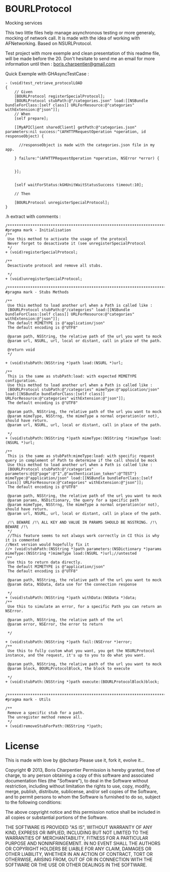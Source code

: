 BOURLProtocol
=============

Mocking services

This two little files help manage asynchronous testing or more generaly, mocking of network call.
It is made with the idea of working with AFNetworking.
Based on NSURLProtocol.

Test project with more exemple and clean presentation of this readme file, will be made before the 20.
Don't hesitate to send me an email for more information until then : boris.charpentier@gmail.com

Quick Exemple with GHAsyncTestCase : 
```
- (void)test_retrieve_protocolLOAD
{
    // Given
    [BOURLProtocol registerSpecialProtocol];
    [BOURLProtocol stubPath:@"/categories.json" load:[[NSBundle bundleForClass:[self class]] URLForResource:@"categories" withExtension:@"json"]];
    // When
    [self prepare];
    
    [[MyAPIClient sharedClient] getPath:@"categories.json" parameters:nil success:^(AFHTTPRequestOperation *operation, id responseObject) {
        
      //responseObject is made with the categories.json file in my app.
        
    } failure:^(AFHTTPRequestOperation *operation, NSError *error) {

        
    }];

    
    [self waitForStatus:kGHUnitWaitStatusSuccess timeout:10];
    
    // Then
    
    [BOURLProtocol unregisterSpecialProtocol];
}
```

.h extract with comments : 
```
/*****************************************************************************/
#pragma mark - Initialisation
/**
 Use this method to activate the usage of the protocol
 Never forget to desactivate it (see unregisterSpecialProtocol
 */
+ (void)registerSpecialProtocol;

/**
 Desactivate protocol and remove all stubs.
 
 */
+ (void)unregisterSpecialProtocol;

/*****************************************************************************/
#pragma mark - Stubs Methods

/**
 Use this method to load another url when a Path is called like : 
 [BOURLProtocol stubPath:@"/categories" load:[[NSBundle bundleForClass:[self class]] URLForResource:@"categories" withExtension:@"json"]];
 The default MIMETYPE is @"application/json"
 The default encoding is @"UTF8"
 
 @param path, NSString, the relative path of the url you want to mock
 @param url, NSURL, url, local or distant, call in place of the path.
 
 @return void
 */

+ (void)stubPath:(NSString *)path load:(NSURL *)url;

/**
 This is the same as stubPath:load: with expected MIMETYPE configuration.
 Use this method to load another url when a Path is called like :
 [BOURLProtocol stubPath:@"/categories" mimeType:@"application/json" load:[[NSBundle bundleForClass:[self class]] URLForResource:@"categories" withExtension:@"json"]];
 The default encoding is @"UTF8"
 
 @param path, NSString, the relative path of the url you want to mock
 @param mimeType, NSStrng, the mimeType a normal orperation(or not), should have return.
 @param url, NSURL, url, local or distant, call in place of the path.
 
 */
+ (void)stubPath:(NSString *)path mimeType:(NSString *)mimeType load:(NSURL *)url;

/**
 This is the same as stubPath:mimeType:load: with specific request query in complement of Path to determine if the call should be mock
 Use this method to load another url when a Path is called like :
 [BOURLProtocol stubPath:@"/categories" parameters:@{@"page":@"1",@"authentication_token":@"TEST"} mimeType:@"application/json" load:[[NSBundle bundleForClass:[self class]] URLForResource:@"categories" withExtension:@"json"]];
 The default encoding is @"UTF8"
 
 @param path, NSString, the relative path of the url you want to mock
 @param params, NSDictionary, the query for a specific path
 @param mimeType, NSStrng, the mimeType a normal orperation(or not), should have return.
 @param url, NSURL, url, local or distant, call in place of the path.

 /!\ BEWARE /!\ ALL KEY AND VALUE IN PARAMS SHOULD BE NSSTRING. /!\ BEWARE /!\
 */
 //This feature seems to not always work correctly in CI this is why it is commented
//Next version would hopefully fix it
//+ (void)stubPath:(NSString *)path parameters:(NSDictionary *)params mimeType:(NSString *)mimeType load:(NSURL *)url;//untested
/**
 Use this to return data directly.
 The default MIMETYPE is @"application/json"
 The default encoding is @"UTF8"
 
 @param path, NSString, the relative path of the url you want to mock
 @param data, NSData, data use for the connection response
 
 */
+ (void)stubPath:(NSString *)path withData:(NSData *)data;
/**
 Use this to simulate an error, for a specific Path you can return an NSError.
 
 @param path, NSString, the relative path of the url
 @param error, NSError, the error to return
 
 */

+ (void)stubPath:(NSString *)path fail:(NSError *)error;
/**
 Use this to fully custom what you want, you get the NSURLProtocol instance, and the request, it's up to you to do what you want.
 
 @param path, NSString, the relative path of the url you want to mock
 @param block, BOURLProtocolBlock, the block to execute 

 */
+ (void)stubPath:(NSString *)path execute:(BOURLProtocolBlock)block;


/*****************************************************************************/
#pragma mark - Utils

/**
 Remove a specific stub for a path.
 The unregister method remove all.
 */
+ (void)removeStubForPath:(NSString *)path;
```


License
=============

This is made with love by @bcharp
Please use it, fork it, evolve it...

Copyright © 2013, Boris Charpentier
Permission is hereby granted, free of charge, to any person obtaining a copy
of this software and associated documentation files (the "Software"), to deal
in the Software without restriction, including without limitation the rights
to use, copy, modify, merge, publish, distribute, sublicense, and/or sell
copies of the Software, and to permit persons to whom the Software is
furnished to do so, subject to the following conditions:

The above copyright notice and this permission notice shall be included in
all copies or substantial portions of the Software.

THE SOFTWARE IS PROVIDED "AS IS", WITHOUT WARRANTY OF ANY KIND, EXPRESS OR
IMPLIED, INCLUDING BUT NOT LIMITED TO THE WARRANTIES OF MERCHANTABILITY,
FITNESS FOR A PARTICULAR PURPOSE AND NONINFRINGEMENT. IN NO EVENT SHALL THE
AUTHORS OR COPYRIGHT HOLDERS BE LIABLE FOR ANY CLAIM, DAMAGES OR OTHER
LIABILITY, WHETHER IN AN ACTION OF CONTRACT, TORT OR OTHERWISE, ARISING FROM,
OUT OF OR IN CONNECTION WITH THE SOFTWARE OR THE USE OR OTHER DEALINGS IN
THE SOFTWARE.

